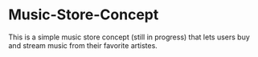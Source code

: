 # Music-Store-Concept
This is a simple music store concept (still in progress) that lets users buy and stream music from their favorite artistes.
